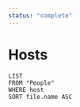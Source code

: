 ```yaml
---
status: "complete"
---
```

# Hosts
```dataview
LIST
FROM "People"
WHERE host
SORT file.name ASC
```

